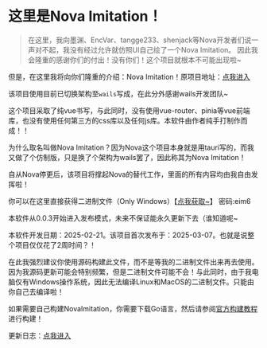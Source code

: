 # 这里是Nova Imitation！

> 在这里，我向墨渊、EncVar、tangge233、shenjack等Nova开发者们说一声对不起，我没有经过允许就仿照UI自己绘了一个Nova Imitation。
> 因此我会隆重的感谢你们的付出！没有你们！这个项目就根本不可能出现啦~

但是，在这里我将向你们隆重的介绍：Nova Imitation！原项目地址：[点我进入](https://github.com/PCL-Community/PCL2.Nova.App)

该项目使用目前已切换架构至`wails`写成，在此分外感谢wails开发团队~

这个项目采取了纯vue书写，与此同时，没有使用vue-router、pinia等vue前端库，也没有使用任何第三方的css库以及任何js库。本软件由作者纯手打制作而成！！

为什么取名叫做Nova Imitation？因为Nova这个项目本身就是用tauri写的，而我又做了个仿制版，只是换了个架构为wails罢了，因此称其为Nova Imitation！

自从Nova停更后，该项目将撑起Nova的替代工作，里面的所有内容均由我自由发挥啦！

你可以在这里直接获得二进制文件（Only Windows）【[点我获取~](https://wwdy.lanzoub.com/b0sx0e10h)】 密码:eim6

本软件从0.0.3开始进入发布模式，未来不保证能永久更新下去（谁知道呢~

本软件开发日期：2025-02-21。该项目首次发布于：2025-03-07。也就是说整个项目仅仅花了2周时间？！

在此我强烈建议你使用源码构建此文件，而不是等我的二进制文件出来再去使用。因为我源码更新可能会特别频繁，但是二进制文件可能不会！与此同时，由于我电脑仅有Windows操作系统，因此无法编译Linux和MacOS的二进制文件。只能由你自己去编译啦！

如果需要自己构建NovaImitation，你需要下载Go语言，然后请参阅[官方构建教程](https://wails.io/docs/gettingstarted/installation)进行构建！

更新日志：[点我进入](./CHANGELOG.md)
